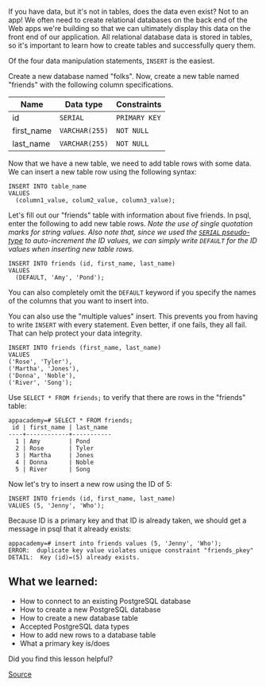
If you have data, but it's not in tables, does the data even exist? Not to an app! We often need to create relational databases on the back end of the Web apps we're building so that we can ultimately display this data on the front end of our application. All relational database data is stored in tables, so it's important to learn how to create tables and successfully query them.

Of the four data manipulation statements, `INSERT` is the easiest.

Create a new database named "folks". Now, create a new table named "friends" with the following column specifications.

| Name       | Data type      | Constraints   |
| ---------- | -------------- | ------------- |
| id         | `SERIAL`       | `PRIMARY KEY` |
| first_name | `VARCHAR(255)` | `NOT NULL`    |
| last_name  | `VARCHAR(255)` | `NOT NULL`    |

Now that we have a new table, we need to add table rows with some data. We can insert a new table row using the following syntax:

    INSERT INTO table_name
    VALUES
      (column1_value, colum2_value, column3_value);

Let's fill out our "friends" table with information about five friends. In psql, enter the following to add new table rows. _Note the use of single quotation marks for string values. Also note that, since we used the [`SERIAL` pseudo-type](http://www.postgresqltutorial.com/postgresql-serial/) to auto-increment the ID values, we can simply write `DEFAULT` for the ID values when inserting new table rows._

    INSERT INTO friends (id, first_name, last_name)
    VALUES
      (DEFAULT, 'Amy', 'Pond');

You can also completely omit the `DEFAULT` keyword if you specify the names of the columns that you want to insert into.

You can also use the "multiple values" insert. This prevents you from having to write `INSERT` with every statement. Even better, if one fails, they all fail. That can help protect your data integrity.

    INSERT INTO friends (first_name, last_name)
    VALUES
    ('Rose', 'Tyler'),
    ('Martha', 'Jones'),
    ('Donna', 'Noble'),
    ('River', 'Song');

Use `SELECT * FROM friends;` to verify that there are rows in the "friends" table:

    appacademy=# SELECT * FROM friends;
     id | first_name | last_name
    ----+------------+-----------
      1 | Amy        | Pond
      2 | Rose       | Tyler
      3 | Martha     | Jones
      4 | Donna      | Noble
      5 | River      | Song

Now let's try to insert a new row using the ID of 5:

    INSERT INTO friends (id, first_name, last_name)
    VALUES (5, 'Jenny', 'Who');

Because ID is a primary key and that ID is already taken, we should get a message in psql that it already exists:

    appacademy=# insert into friends values (5, 'Jenny', 'Who');
    ERROR:  duplicate key value violates unique constraint "friends_pkey"
    DETAIL:  Key (id)=(5) already exists.

## What we learned:

- How to connect to an existing PostgreSQL database
- How to create a new PostgreSQL database
- How to create a new database table
- Accepted PostgreSQL data types
- How to add new rows to a database table
- What a primary key is/does

Did you find this lesson helpful?

[Source](https://open.appacademy.io/learn/js-py---oct-2020-online/week-10-oct-2020-online/using-insert)
